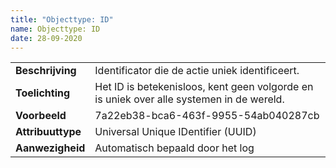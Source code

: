 ```yaml
---
title: "Objecttype: ID"
name: Objecttype: ID
date: 28-09-2020
---
```

|||
|--|--|
|**Beschrijving**|Identificator die de actie uniek identificeert.|
|**Toelichting**|Het ID is betekenisloos, kent geen volgorde en is uniek over alle systemen in de wereld.|
|**Voorbeeld**|7a22eb38-bca6-463f-9955-54ab040287cb|
|**Attribuuttype**|Universal Unique IDentifier (UUID)|
|**Aanwezigheid**|Automatisch bepaald door het log|
